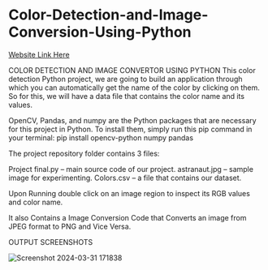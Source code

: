 # Color-Detection-and-Image-Conversion-Using-Python

[ Website Link Here]()

COLOR DETECTION AND IMAGE CONVERTOR USING PYTHON
This color detection Python project, we are going to build an application through which you can automatically get the name of the color by clicking on them. So for this, we will have a data file that contains the color name and its values. 

OpenCV, Pandas, and numpy are the Python packages that are necessary for this project in Python. To install them, simply run this pip command in your terminal:
pip install opencv-python numpy pandas

The project repository folder contains 3 files:

Project final.py – main source code of our project.
astranaut.jpg – sample image for experimenting.
Colors.csv – a file that contains our dataset.

Upon Running double click on an image region to inspect its RGB values and color name. 

It also Contains a Image Conversion Code that Converts an image from JPEG format to PNG and Vice Versa.

OUTPUT SCREENSHOTS

![Screenshot 2024-03-31 171838](https://github.com/J-adithya/Color-Detection-and-Image-Conversion-Using-Python/assets/162279108/6bb377b4-fdca-409a-aab5-a765e3bd1977)
